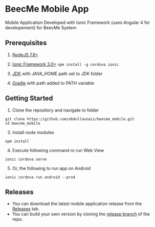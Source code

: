 # BeecMe Mobile App
Mobile Application Developed with Ionic Framework (uses Angular 4 for developement) for BeecMe Syetem

## Prerequisites
1. [NodeJS 7.8+](https://nodejs.org/en/download/current)

2. [Ionic Framework 3.0+](http://ionicframework.com/docs)
`npm install -g cordova ionic`

3. [JDK](http://www.oracle.com/technetwork/java/javase/downloads "Java SE Downloads") with JAVA_HOME path set to JDK folder

4. [Gradle](https://gradle.org/releases) with path added to PATH variable

## Getting Started
1. Clone the repository and navigate to folder
```
git clone https://github.com/abdullaunais/beecme_mobile.git
cd beecme_mobile
```


3. Install node modules
```
npm install
```


4. Execute following  command ro run Web View
```
ionic cordova serve
```


5. Or, the following to run app on Android
```
ionic cordova run android --prod
```


## Releases
* You can download the latest mobile application release from the [Releases](https://github.com/abdullaunais/beecme_mobile/releases "BeecMe Releases") tab.
* You can build your own version by cloning the [release branch](https://github.com/abdullaunais/beecme_mobile/tree/release "Release Branch") of the repo.